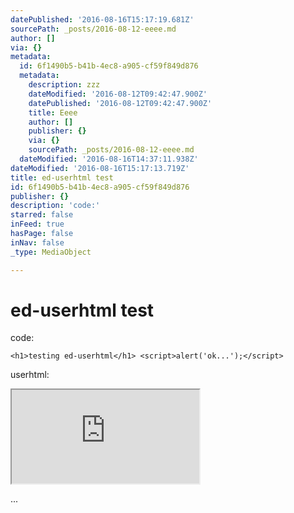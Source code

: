 ```yaml
---
datePublished: '2016-08-16T15:17:19.681Z'
sourcePath: _posts/2016-08-12-eeee.md
author: []
via: {}
metadata:
  id: 6f1490b5-b41b-4ec8-a905-cf59f849d876
  metadata:
    description: zzz
    dateModified: '2016-08-12T09:42:47.900Z'
    datePublished: '2016-08-12T09:42:47.900Z'
    title: Eeee
    author: []
    publisher: {}
    via: {}
    sourcePath: _posts/2016-08-12-eeee.md
  dateModified: '2016-08-16T14:37:11.938Z'
dateModified: '2016-08-16T15:17:13.719Z'
title: ed-userhtml test
id: 6f1490b5-b41b-4ec8-a905-cf59f849d876
publisher: {}
description: 'code:'
starred: false
inFeed: true
hasPage: false
inNav: false
_type: MediaObject

---
```

# ed-userhtml test

code:

    <h1>testing ed-userhtml</h1> <script>alert('ok...');</script>

userhtml:

<iframe src="https://the-grid.github.io/ed-userhtml/?g=eJyzyTC0K0ktLsnMS1dITdEtLU4tyijJzbHRB4pz2RQnF2UWlNgl5qQWlWio52fr6empa1rb6EPFAY2gFIs" style=""></iframe>

...